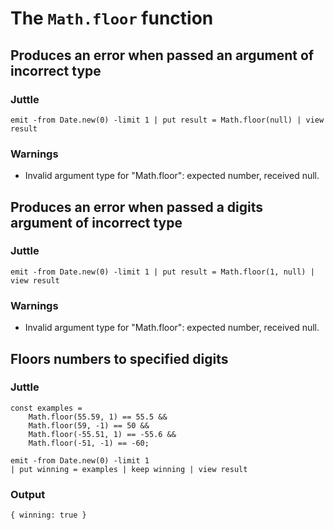 # The `Math.floor` function

## Produces an error when passed an argument of incorrect type

### Juttle

    emit -from Date.new(0) -limit 1 | put result = Math.floor(null) | view result

### Warnings

  * Invalid argument type for "Math.floor": expected number, received null.


## Produces an error when passed a digits argument of incorrect type

### Juttle

    emit -from Date.new(0) -limit 1 | put result = Math.floor(1, null) | view result

### Warnings

  * Invalid argument type for "Math.floor": expected number, received null.

## Floors numbers to specified digits

### Juttle

    const examples =
        Math.floor(55.59, 1) == 55.5 &&
        Math.floor(59, -1) == 50 &&
        Math.floor(-55.51, 1) == -55.6 &&
        Math.floor(-51, -1) == -60;

    emit -from Date.new(0) -limit 1
    | put winning = examples | keep winning | view result

### Output

    { winning: true }
